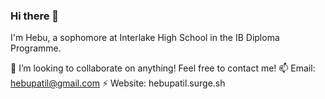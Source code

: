 ### Hi there 👋

<!-- - 🔭 I’m currently working on personal projects
- 🌱 I’m currently learning keras
-->
I'm Hebu, a sophomore at Interlake High School in the IB Diploma Programme.

👯 I’m looking to collaborate on anything! Feel free to contact me!
📫 Email: hebupatil@gmail.com
⚡ Website: hebupatil.surge.sh

